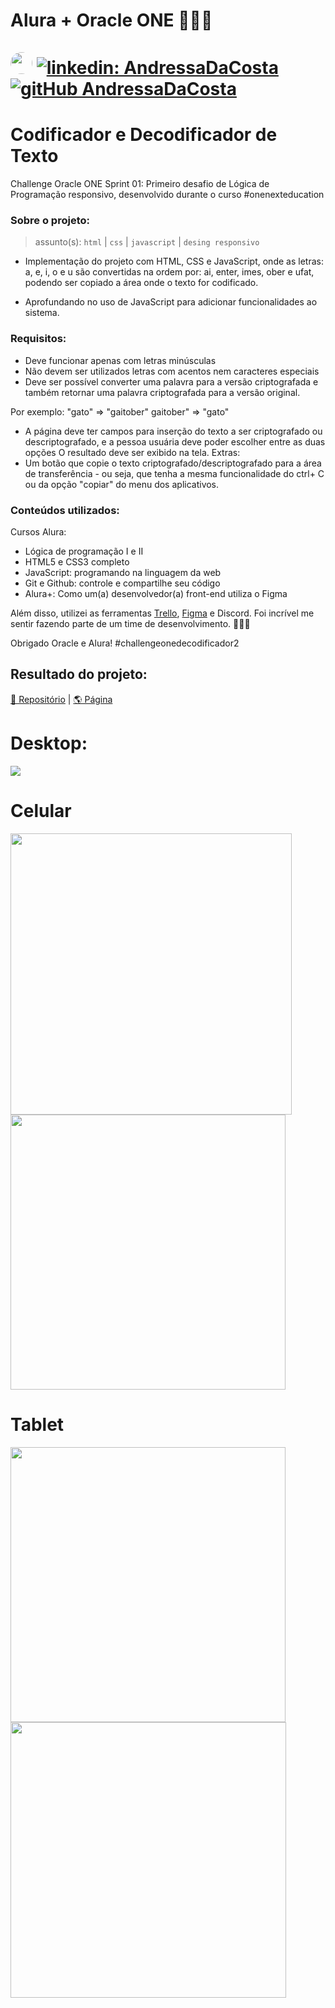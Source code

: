 # Alura + Oracle ONE 👩🏻‍💻<br><br> [<img src="https://avatars.githubusercontent.com/u/95485809?v=4" width="35" style="border-radius:50%">]("linkedin.com/in/andressa-costa-286173225/") [![linkedin: AndressaDaCosta](https://img.shields.io/badge/-AndressaDaCosta-blue?style=flat-square&logo=Linkedin&logoColor=white&link=https://www.linkedin.com/in/AndressaDaCosta/)](linkedin.com/in/andressa-costa-286173225/)   [![gitHub AndressaDaCosta](https://img.shields.io/github/followers/AndressaDaCosta?label=follow&style=social)](https://github.com/AndressaDaCosta)

# Codificador e Decodificador de Texto

Challenge Oracle ONE Sprint 01: Primeiro desafio de Lógica de Programação responsivo, desenvolvido durante o curso #onenexteducation

### Sobre o projeto:


  >assunto(s): ```html``` | ```css``` | ```javascript``` | ```desing responsivo```
  
  
   - Implementação do projeto com HTML, CSS e JavaScript, onde as letras: a, e, i, o e u são convertidas na ordem por: ai, enter, imes, ober e ufat, podendo ser copiado a área onde o texto for codificado.

 - Aprofundando no uso de JavaScript para adicionar funcionalidades ao sistema.

### Requisitos:

 - Deve funcionar apenas com letras minúsculas
 - Não devem ser utilizados letras com acentos nem caracteres especiais
 - Deve ser possível converter uma palavra para a versão criptografada e também retornar uma palavra criptografada para a versão original.

Por exemplo: "gato" => "gaitober" gaitober" => "gato"

 - A página deve ter campos para inserção do texto a ser criptografado ou descriptografado, e a pessoa usuária deve poder escolher entre as duas opções O resultado deve ser exibido na tela. Extras:
- Um botão que copie o texto criptografado/descriptografado para a área de transferência - ou seja, que tenha a mesma funcionalidade do ctrl+ C ou da opção "copiar" do menu dos aplicativos.

### Conteúdos utilizados:

Cursos Alura:
 - Lógica de programação I e II
 - HTML5 e CSS3 completo 
 - JavaScript: programando na linguagem da web 
 - Git e Github: controle e compartilhe seu código
 - Alura+: Como um(a) desenvolvedor(a) front-end utiliza o Figma 

Além disso, utilizei as ferramentas [Trello](https://trello.com/b/EmUFmjCv/decodificador-de-texto-alura-challenges-oracle-one), [Figma](https://www.figma.com/file/tvFEYhVfZTjdJ5P24RGV21/Alura-Challenge---Desafio-1---L%C3%B3gica?node-id=0%3A1) e Discord. Foi incrível me sentir fazendo parte de um time de desenvolvimento. 👩🏻‍💻

Obrigado Oracle e Alura! #challengeonedecodificador2

## Resultado do projeto:

[📁 Repositório](https://github.com/AndressaDaCosta/codificador_decodificador_texto) |  [🌎 Página](https://andressadacosta.github.io/codificador_decodificador_texto/)

# Desktop:
<img src="https://github.com/AndressaDaCosta/codificador_decodificador_texto/blob/main/img/Captura%20de%20Tela%20Desktop.png?raw=true">

# Celular
<img src="https://github.com/AndressaDaCosta/codificador_decodificador_texto/blob/main/img/Captura%20de%20Tela%20celular%201.png?raw=true" width="450"><img src="https://github.com/AndressaDaCosta/codificador_decodificador_texto/blob/main/img/Captura%20de%20Tela%20celular%202.png?raw=true" width="440">

# Tablet
<img src="https://github.com/AndressaDaCosta/codificador_decodificador_texto/blob/main/img/Captura%20de%20Tela%20%20tablet%201.png?raw=true" width="440"><img src="https://github.com/AndressaDaCosta/codificador_decodificador_texto/blob/main/img/Captura%20de%20Tela%20tablet%202.png?raw=true" width="441">
